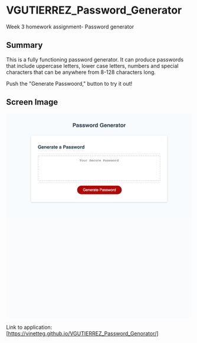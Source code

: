 # VGUTIERREZ_Password_Generator

Week 3 homework assignment- Password generator

## Summary

This is a fully functioning password generator. It can produce passwords that include uppercase letters, lower case letters, numbers and special characters that can be anywhere from 8-128 characters long.

Push the "Generate Passwoord," button to try it out!

## Screen Image

![portfolio menu](Develop/images/screenimage.png)

Link to application:
[https://vinetteg.github.io/VGUTIERREZ_Password_Genorator/]
